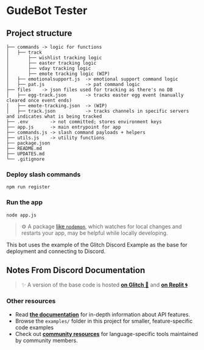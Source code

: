 # GudeBot Tester

## Project structure

```
├── commands -> logic for functions
│   ├── track
│       ├── wishlist tracking logic
│       ├── easter tracking logic
│       ├── vday tracking logic
│       ├── emote tracking logic (WIP)
│   ├── emotionalsupport.js  -> emotional support command logic
│   ├── pat.js               -> pat command logic
├── files    -> json files used for tracking as there's no DB
│   ├── egg-track.json       -> tracks easter egg event (manually cleared once event ends)
│   ├── emote-tracking.json  -> (WIP)
│   ├── track.json           -> tracks channels in specific servers and indicates what is being tracked
├── .env        -> not committed; stores environment keys
├── app.js      -> main entrypoint for app
├── commands.js -> slash command payloads + helpers
├── utils.js    -> utility functions
├── package.json
├── README.md
├── UPDATES.md
└── .gitignore
```

### Deploy slash commands

```
npm run register
```

### Run the app

```
node app.js
```

> ⚙️ A package [like `nodemon`](https://github.com/remy/nodemon), which watches for local changes and restarts your app, may be helpful while locally developing.

This bot uses the example of the Glitch Discord Example as the base for deployment and connecting to Discord.

## Notes From Discord Documentation

> ✨ A version of the base code is hosted **[on Glitch 🎏](https://glitch.com/~getting-started-discord)** and **[on Replit 🌀](https://replit.com/github/discord/discord-example-app)**

### Other resources

- Read **[the documentation](https://discord.com/developers/docs/intro)** for in-depth information about API features.
- Browse the `examples/` folder in this project for smaller, feature-specific code examples
- Check out **[community resources](https://discord.com/developers/docs/topics/community-resources#community-resources)** for language-specific tools maintained by community members.
